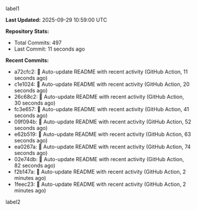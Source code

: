
label1 
<!-- ACTIVITY_START -->
**Last Updated:** 2025-09-29 10:59:00 UTC

**Repository Stats:**
- Total Commits: 497
- Last Commit: 11 seconds ago

**Recent Commits:**
- a72cfc2: 🤖 Auto-update README with recent activity (GitHub Action, 11 seconds ago)
- c1e1024: 🤖 Auto-update README with recent activity (GitHub Action, 20 seconds ago)
- 26c68c2: 🤖 Auto-update README with recent activity (GitHub Action, 30 seconds ago)
- fc3e657: 🤖 Auto-update README with recent activity (GitHub Action, 41 seconds ago)
- 09f094b: 🤖 Auto-update README with recent activity (GitHub Action, 52 seconds ago)
- e62b519: 🤖 Auto-update README with recent activity (GitHub Action, 63 seconds ago)
- ea0267a: 🤖 Auto-update README with recent activity (GitHub Action, 74 seconds ago)
- 02e74db: 🤖 Auto-update README with recent activity (GitHub Action, 82 seconds ago)
- f2b147a: 🤖 Auto-update README with recent activity (GitHub Action, 2 minutes ago)
- 1feec23: 🤖 Auto-update README with recent activity (GitHub Action, 2 minutes ago)
<!-- ACTIVITY_END -->

label2
